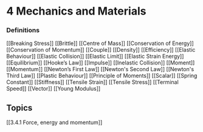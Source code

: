 # 4 Mechanics and Materials

### Definitions 
[[Breaking Stress]]
[[Brittle]]
[[Centre of Mass]]
[[Conservation of Energy]]
[[Conservation of Momentum]]
[[Couple]]
[[Density]]
[[Efficiency]]
[[Elastic Behaviour]]
[[Elastic Collision]]
[[Elastic Limit]]
[[Elastic Strain Energy]]
[[Equilibrium]]
[[Hooke’s Law]]
[[Impulse]]
[[Inelastic Collision]]
[[Moment]]
[[Momentum]]
[[Newton’s First Law]]
[[Newton's Second Law]]
[[Newton's Third Law]]
[[Plastic Behaviour]]
[[Principle of Moments]]
[[Scalar]]
[[Spring Constant]]
[[Stiffness]]
[[Tensile Strain]]
[[Tensile Stress]]
[[Terminal Speed]]
[[Vector]]
[[Young Modulus]]

## Topics
[[3.4.1 Force, energy and momentum]]